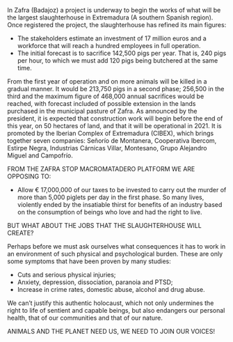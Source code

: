 In Zafra (Badajoz) a project is underway to begin the works of what will be the largest slaughterhouse in Extremadura (A southern Spanish region). Once registered the project, the slaughterhouse has refined its main figures:


- The stakeholders estimate an investment of 17 million euros and a workforce that will reach a hundred employees in full operation.
- The initial forecast is to sacrifice 142,500 pigs per year. That is, 240 pigs per hour, to which we must add 120 pigs being butchered at the same time.

From the first year of operation and on more animals will be killed in a gradual manner. It would be 213,750 pigs in a second phase; 256,500 in the third and the maximum figure of 468,000 annual sacrifices would be reached, with forecast included of possible extension in the lands purchased in the municipal pasture of Zafra.
As announced by the president, it is expected that construction work will begin before the end of this year, on 50 hectares of land, and that it will be operational in 2021.
It is promoted by the Iberian Complex of Extremadura (CIBEX), which brings together seven companies: Señorío de Montanera, Cooperativa Ibercom, Estirpe Negra, Industrias Cárnicas Villar, Montesano, Grupo Alejandro Miguel and Campofrío.


FROM THE ZAFRA STOP MACROMATADERO PLATFORM WE ARE OPPOSING TO:


- Allow € 17,000,000 of our taxes to be invested to carry out the murder of more than 5,000 piglets per day in the first phase. So many lives, violently ended by the insatiable thirst for benefits of an industry based on the consumption of beings who love and had the right to live.

BUT WHAT ABOUT THE JOBS THAT THE SLAUGHTERHOUSE WILL CREATE?


Perhaps before we must ask ourselves what consequences it has to work in an environment of such physical and psychological burden. These are only some symptoms that have been proven by many studies:

- Cuts and serious physical injuries;
- Anxiety, depression, dissociation, paranoia and PTSD;
- Increase in crime rates, domestic abuse, alcohol and drug abuse.

We can’t justify this authentic holocaust, which not only undermines the right to life of sentient and capable beings, but also endangers our personal health, that of our communities and that of our nature.

ANIMALS AND THE PLANET NEED US, WE NEED TO JOIN OUR VOICES!